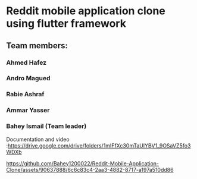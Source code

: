 <h1>Reddit mobile application clone using flutter framework </h1>
<h2>Team members:</h2>
<h3>Ahmed Hafez</h3>
<h3>Andro Magued</h3>
<h3>Rabie Ashraf</h3>
<h3>Ammar Yasser</h3>
<h3>Bahey Ismail (Team leader)</h3>

Documentation and video :https://drive.google.com/drive/folders/1mIFfXc30mTaUlYBV1_9OSaVZ5fo3WDXb






https://github.com/Bahey1200022/Reddit-Mobile-Application-Clone/assets/90637888/6c6c83c4-2aa3-4882-8717-a197a510dd86



